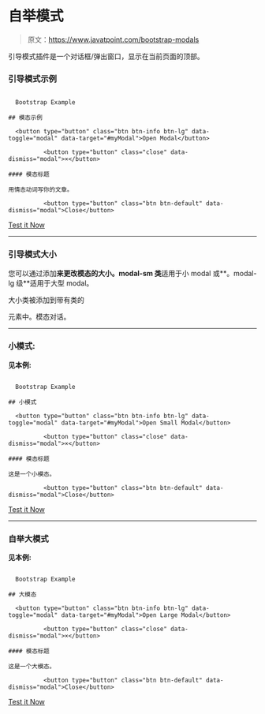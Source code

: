 # 自举模式

> 原文：<https://www.javatpoint.com/bootstrap-modals>

引导模式插件是一个对话框/弹出窗口，显示在当前页面的顶部。

### 引导模式示例

```

  Bootstrap Example

## 模态示例

  <button type="button" class="btn btn-info btn-lg" data-toggle="modal" data-target="#myModal">Open Modal</button>

          <button type="button" class="close" data-dismiss="modal">×</button>

#### 模态标题

用情态动词写你的文章。

          <button type="button" class="btn btn-default" data-dismiss="modal">Close</button>

```

[Test it Now](https://www.javatpoint.com/oprweb/test.jsp?filename=bootstrapmodal1)

* * *

### 引导模式大小

您可以通过添加**来更改模态的大小。modal-sm 类**适用于小 modal 或**。modal-lg 级**适用于大型 modal。

大小类被添加到带有类的

元素中。模态对话。

* * *

### 小模式:

**见本例:**

```

  Bootstrap Example

## 小模式

  <button type="button" class="btn btn-info btn-lg" data-toggle="modal" data-target="#myModal">Open Small Modal</button>

          <button type="button" class="close" data-dismiss="modal">×</button>

#### 模态标题

这是一个小模态。

          <button type="button" class="btn btn-default" data-dismiss="modal">Close</button>

```

[Test it Now](https://www.javatpoint.com/oprweb/test.jsp?filename=bootstrapmodal2)

* * *

### 自举大模式

**见本例:**

```

  Bootstrap Example

## 大模态

  <button type="button" class="btn btn-info btn-lg" data-toggle="modal" data-target="#myModal">Open Large Modal</button>

          <button type="button" class="close" data-dismiss="modal">×</button>

#### 模态标题

这是一个大模态。

          <button type="button" class="btn btn-default" data-dismiss="modal">Close</button>

```

[Test it Now](https://www.javatpoint.com/oprweb/test.jsp?filename=bootstrapmodal3)